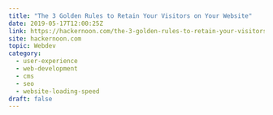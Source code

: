 ```yaml
---
title: "The 3 Golden Rules to Retain Your Visitors on Your Website"
date: 2019-05-17T12:00:25Z
link: https://hackernoon.com/the-3-golden-rules-to-retain-your-visitors-on-your-website-6b842da6511c?source=rss----3a8144eabfe3---4&utm_medium=RSS&utm_source=hune
site: hackernoon.com
topic: Webdev
category:
  - user-experience
  - web-development
  - cms
  - seo
  - website-loading-speed
draft: false
---
```

